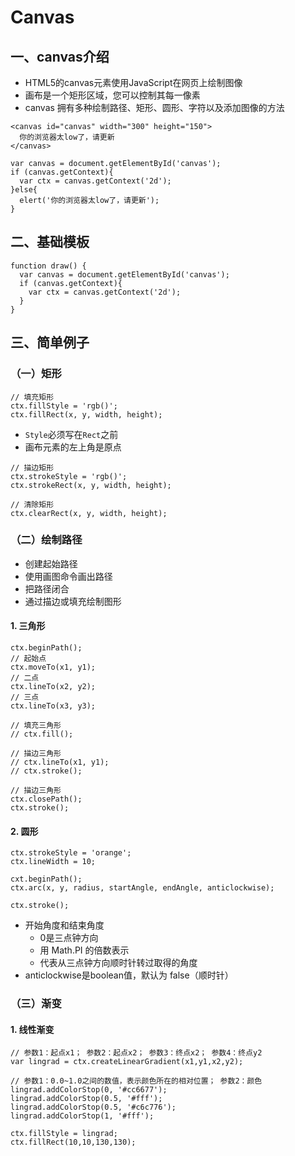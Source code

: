 # Canvas
## 一、canvas介绍
+ HTML5的canvas元素使用JavaScript在网页上绘制图像
+ 画布是一个矩形区域，您可以控制其每一像素
+ canvas 拥有多种绘制路径、矩形、圆形、字符以及添加图像的方法
```
<canvas id="canvas" width="300" height="150">
  你的浏览器太low了，请更新
</canvas>
```
```
var canvas = document.getElementById('canvas');
if (canvas.getContext){
  var ctx = canvas.getContext('2d');
}else{
  elert('你的浏览器太low了，请更新');
}
```
## 二、基础模板
```
function draw() {
  var canvas = document.getElementById('canvas');
  if (canvas.getContext){
    var ctx = canvas.getContext('2d');
  }
}
```
## 三、简单例子
### （一）矩形
```
// 填充矩形
ctx.fillStyle = 'rgb()';
ctx.fillRect(x, y, width, height);
```
+ `Style`必须写在`Rect`之前
+ 画布元素的左上角是原点

```
// 描边矩形
ctx.strokeStyle = 'rgb()';
ctx.strokeRect(x, y, width, height);
```
```
// 清除矩形
ctx.clearRect(x, y, width, height);
```
### （二）绘制路径
+ 创建起始路径
+ 使用画图命令画出路径
+ 把路径闭合
+ 通过描边或填充绘制图形
#### 1. 三角形
```
ctx.beginPath();
// 起始点
ctx.moveTo(x1, y1);
// 二点
ctx.lineTo(x2, y2);
// 三点
ctx.lineTo(x3, y3);

// 填充三角形
// ctx.fill();

// 描边三角形
// ctx.lineTo(x1, y1);
// ctx.stroke();

// 描边三角形
ctx.closePath();
ctx.stroke();
```

#### 2. 圆形
```
ctx.strokeStyle = 'orange';
ctx.lineWidth = 10;

cxt.beginPath();
ctx.arc(x, y, radius, startAngle, endAngle, anticlockwise);

ctx.stroke();
```
+ 开始角度和结束角度
  - 0是三点钟方向
  - 用 Math.PI 的倍数表示
  - 代表从三点钟方向顺时针转过取得的角度
+ anticlockwise是boolean值，默认为 false（顺时针）

### （三）渐变
#### 1. 线性渐变
```
// 参数1：起点x1； 参数2：起点x2； 参数3：终点x2； 参数4：终点y2
var lingrad = ctx.createLinearGradient(x1,y1,x2,y2);

// 参数1：0.0~1.0之间的数值，表示颜色所在的相对位置； 参数2：颜色
lingrad.addColorStop(0, '#cc6677');
lingrad.addColorStop(0.5, '#fff');
lingrad.addColorStop(0.5, '#c6c776');
lingrad.addColorStop(1, '#fff');

ctx.fillStyle = lingrad;
ctx.fillRect(10,10,130,130);
```
